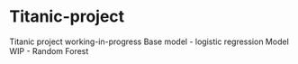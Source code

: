 # Titanic-project
Titanic project working-in-progress
Base model - logistic regression
Model WIP - Random Forest

